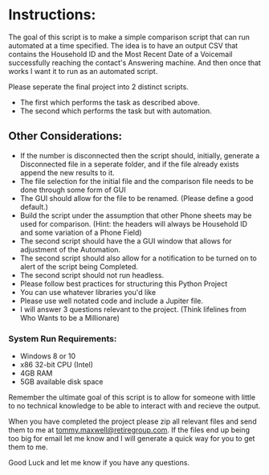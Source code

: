 # Instructions:

The goal of this script is to make a simple comparison script that can run automated at a time specified. The idea is to have an output CSV that contains the Household ID and the Most Recent Date of a Voicemail successfully reaching the contact's Answering machine. And then once that works I want it to run as an automated script.

Please seperate the final project into 2 distinct scripts.

* The first which performs the task as described above.
* The second which performs the task but with  automation.

## Other Considerations:

* If the number is disconnected then the script should, initially, generate a Disconnected file in a seperate folder, and if the file already exists append the new results to it. 
* The file selection for the initial file and the comparison file needs to be done through some form of GUI
* The GUI should allow for the file to be renamed. (Please define a good default.)
* Build the script under the assumption that other Phone sheets may be used for comparison. (Hint: the headers will always be Household ID and some variation of a Phone Field)
* The second script should have the a GUI window that allows for adjustment of the Automation.
* The second script should also allow for a notification to be turned on to alert of the script being Completed.
* The second script should not run headless.
* Please follow best practices for structuring this Python Project
* You can use whatever libraries you'd like
* Please use well notated code and include a Jupiter file.
* I will answer 3 questions relevant to the project. (Think lifelines from Who Wants to be a Millionare)

### System Run Requirements:

* Windows 8 or 10
* x86 32-bit CPU (Intel)
* 4GB RAM
* 5GB available disk space

Remember the ultimate goal of this script is to allow for someone with little to no technical knowledge to be able to interact with and recieve the output.

When you have completed the project please zip all relevant files and send them to me at tommy.maxwell@retiregroup.com.  If the files end up being too big for email let me know and I will generate a quick way for you to get them to me.

Good Luck and let me know if you have any questions.